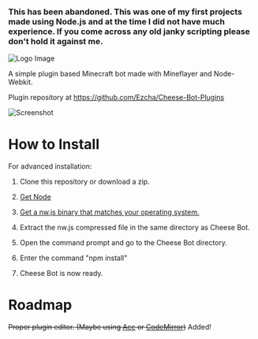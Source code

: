 ### This has been abandoned. This was one of my first projects made using Node.js and at the time I did not have much experience. If you come across any old janky scripting please don't hold it against me.

![Logo Image](http://i.imgur.com/LN0xDMx.png)

A simple plugin based Minecraft bot made with Mineflayer and Node-Webkit.

Plugin repository at https://github.com/Ezcha/Cheese-Bot-Plugins

![Screenshot](http://i.imgur.com/Na7m63O.png)

# How to Install


For advanced installation:

1. Clone this repository or download a zip.

2. [Get Node](https://nodejs.org/en/)

3. [Get a nw.js binary that matches your operating system.](http://nwjs.io/)

4. Extract the nw.js compressed file in the same directory as Cheese Bot.

5. Open the command prompt and go to the Cheese Bot directory.

6. Enter the command "npm install"

7. Cheese Bot is now ready.

# Roadmap

~~Proper plugin editor. (Maybe using [Ace](https://ace.c9.io/#nav=about) or [CodeMirror](http://codemirror.net/))~~ Added!

